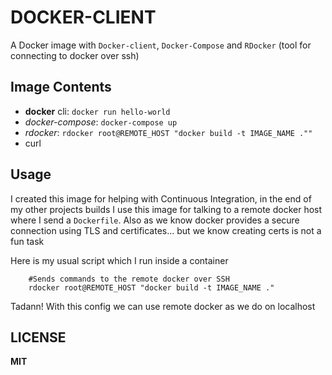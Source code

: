 # DOCKER-CLIENT
A Docker image with `Docker-client`, `Docker-Compose` and `RDocker` (tool for connecting to docker over ssh)

## Image Contents
- **docker** cli: `docker run hello-world`
- *docker-compose*: `docker-compose up`
- *rdocker*: `rdocker root@REMOTE_HOST "docker build -t IMAGE_NAME .""`
- curl

## Usage
I created this image for helping with Continuous Integration, in the end of my other projects builds I use this image for talking to a remote docker host where I send a `Dockerfile`. Also as we know docker provides a secure connection using TLS and certificates... but we know creating certs is not a fun task

Here is my usual script which I run inside a container

```
	#Sends commands to the remote docker over SSH
	rdocker root@REMOTE_HOST "docker build -t IMAGE_NAME ."
```

Tadann! With this config we can use remote docker as we do on localhost

## LICENSE
**MIT**